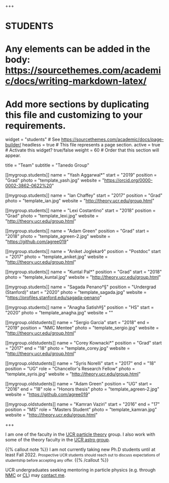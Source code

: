 +++
# STUDENTS
# Any elements can be added in the body: https://sourcethemes.com/academic/docs/writing-markdown-latex/
# Add more sections by duplicating this file and customizing to your requirements.

widget = "students"  # See https://sourcethemes.com/academic/docs/page-builder/
headless = true  # This file represents a page section.
active = true  # Activate this widget? true/false
weight = 60  # Order that this section will appear.

title = "Team"
subtitle = "Tanedo Group"

[[mygroup.students]]
  name = "Yash Aggarwal*"
  start = "2019"
  position = "Grad"
  photo = "template_yash.jpg"
  website = "https://orcid.org/0000-0002-3862-0622%20"

[[mygroup.students]]
  name = "Ian Chaffey"
  start = "2017"
  position = "Grad"
  photo = "template_ian.jpg"
  website = "http://theory.ucr.edu/group.html"

[[mygroup.students]]
  name = "Lexi Costantino"
  start = "2018"
  position = "Grad"
  photo = "template_lexi.jpg"
  website = "http://theory.ucr.edu/group.html"

[[mygroup.students]]
  name = "Adam Green"
  position = "Grad"
  start = "2018"
  photo = "template_agreen-2.jpg"
  website = "https://github.com/agree019"

[[mygroup.students]]
  name = "Aniket Joglekar◊"
  position = "Postdoc"
  start = "2017"
  photo = "template_aniket.jpg"
  website = "http://theory.ucr.edu/group.html"

[[mygroup.students]]
  name = "Kuntal Pal*"
  position = "Grad"
  start = "2018"
  photo = "template_kuntal.jpg"
  website = "http://theory.ucr.edu/group.html"

[[mygroup.students]]
  name = "Sagada Penano†§"
  position = "Undergrad (Stanford)"
  start = "2020"
  photo = "template_sagada.jpg"
  website = "https://profiles.stanford.edu/sagada-penano"

[[mygroup.students]]
  name = "Anagha Satish‡§"
  position = "HS"
  start = "2020"
  photo = "template_anagha.jpg"
  website = ""

[[mygroup.oldstudents]]
  name = "Sergio Garcia"
  start = "2018"
  end = "2019"
  position = "NMC Mentee"
  photo = "template_sergio.jpg"
  website = "http://theory.ucr.edu/group.html"


[[mygroup.oldstudents]]
  name = "Corey Kownacki*"
  position = "Grad"
  start = "2017"
  end = "18"
  photo = "template_corey.jpg"
  website = "http://theory.ucr.edu/group.html"

[[mygroup.oldstudents]]
  name = "Syris Norelli"
  start = "2017"
  end = "18"
  position = "UG"
  role = "Chancellor's Research Fellow"
  photo = "template_syris.jpg"
  website = "http://theory.ucr.edu/group.html"

[[mygroup.oldstudents]]
  name = "Adam Green"
  position = "UG"
  start = "2016"
  end = "18"
  role = "Honors thesis"
  photo = "template_agreen-2.jpg"
  website = "https://github.com/agree019"

[[mygroup.oldstudents]]
  name = "Kamran Vaziri"
  start = "2016"
  end = "17"
  position = "MS"
  role = "Masters Student"
  photo = "template_kamran.jpg"
  website = "http://theory.ucr.edu/group.html"

+++

I am one of the faculty in the [UCR particle theory](https://theory.ucr.edu) group. I also work with some of the theory faculty in the [UCR astro group](https://astro.ucr.edu).

{{% callout note %}}
I am not currently taking new Ph.D students until at least Fall 2022. <small>Prospective UCR students should reach out to discuss expectations of studentship before accepting any offer.</small>
{{% /callout %}}

UCR undergraduates seeking mentoring in particle physics (e.g. through [NMC](https://www.aps.org/programs/minorities/nmc/) or [CL](https://www.cientificolatino.com)) may [contact me](#contact). 

